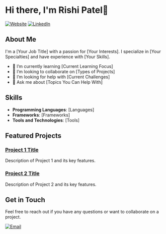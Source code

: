 # Hi there, I'm Rishi Patel👋

[![Website](https://img.shields.io/website?label=My%20Website&style=for-the-badge&url=https://yourwebsite.com)](https://yourwebsite.com)
[![LinkedIn](https://img.shields.io/badge/LinkedIn-Your%20Name-blue?style=for-the-badge&logo=linkedin)](https://linkedin.com/in/yourprofile)

## About Me
I'm a [Your Job Title] with a passion for [Your Interests]. I specialize in [Your Specialties] and have experience with [Your Skills].

- 🌱 I’m currently learning [Current Learning Focus]
- 👯 I’m looking to collaborate on [Types of Projects]
- 🤔 I’m looking for help with [Current Challenges]
- 💬 Ask me about [Topics You Can Help With]

## Skills
- **Programming Languages**: [Languages]
- **Frameworks**: [Frameworks]
- **Tools and Technologies**: [Tools]

## Featured Projects
### [Project 1 Title](https://github.com/yourusername/project1)
Description of Project 1 and its key features.

### [Project 2 Title](https://github.com/yourusername/project2)
Description of Project 2 and its key features.

## Get in Touch
Feel free to reach out if you have any questions or want to collaborate on a project.

[![Email](https://img.shields.io/badge/Email-your.email@example.com-blue?style=for-the-badge&logo=gmail)](mailto:your.email@example.com)
